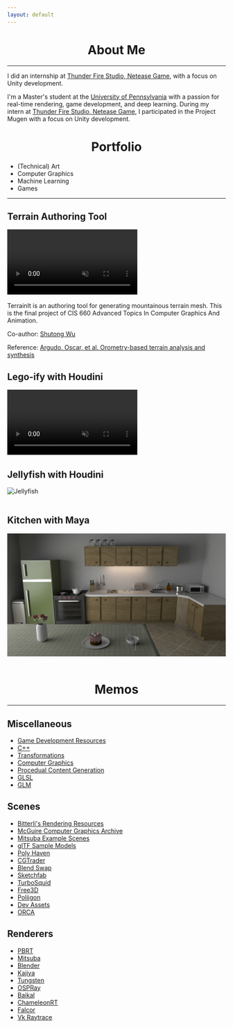 ```yaml
---
layout: default
---
```


<h1 id="about-me" align="center"> About Me </h1><hr>

I did an internship at <a href="https://leihuo.163.com/en/">Thunder Fire Studio, Netease Game</a>, with a focus on Unity development.

I'm a Master's student at the <a href="http://cg.cis.upenn.edu/">University of Pennsylvania</a> with a passion for real-time rendering, game development, and deep learning. During my intern at <a href="https://leihuo.163.com/en/">Thunder Fire Studio, Netease Game</a>, I participated in the Project Mugen with a focus on Unity development.

<h1 id="portfolio" align="center"> Portfolio </h1>

<div class="portfolio-list">
    <ul>
        <li id="projectBtn1" onclick="toggleProject(1)" class="highlighted">(Technical) Art</li>
        <li id="projectBtn2" onclick="toggleProject(2)">Computer Graphics</li>
        <li id="projectBtn3" onclick="toggleProject(3)">Machine Learning</li>
        <li id="projectBtn4" onclick="toggleProject(4)">Games</li>
    </ul>
</div>

<div id="project1" style="display: block;"><hr>

<h2>Terrain Authoring Tool</h2>

<video src="./docs/projects/media/TerrainIt.mp4#t=10" data-canonical-src="./docs/projects/media/TerrainIt.mp4" controls="controls" muted="muted" class="d-block rounded-bottom-2 border-top width-fit" style="max-width:95%;" draggable="false" start="10"  autoplay="autoplay" loop="loop"></video><br>

<p>TerrainIt is an authoring tool for generating mountainous terrain mesh. This is the final project of CIS 660 Advanced Topics In Computer Graphics And Animation.</p>

<p>Co-author: <a href="https://github.com/ScriptWonder">Shutong Wu</a></p>

<p>Reference: <a href="https://dl.acm.org/doi/abs/10.1145/3355089.3356535">Argudo, Oscar, et al. Orometry-based terrain analysis and synthesis</a></p>

<h2> Lego-ify with Houdini </h2>
<!-- <img src="./assets/img/lego_duck.png" alt="lego-duck"/> -->
<video src="./docs/projects/media/lego.mp4#t=10" data-canonical-src="./docs/projects/media/lego.mp4" controls="controls" muted="muted" class="d-block rounded-bottom-2 border-top width-fit" style="max-width:95%;" draggable="false" start="10"  autoplay="autoplay" loop="loop"></video><br>

<h2>Jellyfish with Houdini</h2>

<!-- <center><img src="./assets/img/jelly.gif" alt="Jellyfish" width="250"/></center> -->

<img src="./assets/img/jelly.gif" alt="Jellyfish"/><br><br>

<h2>Kitchen with Maya</h2>

<!-- <center><img src="./assets/img/jelly.gif" alt="Jellyfish" width="250"/></center> -->

<img src="./assets/img/kitchen.jpg" alt="Kitchen"/><br><br>

</div>

<div id="project2" style="display: none;"><hr>

<h2><a href="https://github.com/IwakuraRein/Nagi">Cuda Path Tracer</a></h2>

<p>A toy path tracer developed in CUDA.</p>

<img src="./docs/projects/imgs/nagi.png" alt="Nagi screenshot" />

<p>Artist: <a href="https://blendswap.com/profile/35454">NewSee2l035</a></p>

<h2><a href="https://github.com/IwakuraRein/CIS-565-Final-VR-Raytracer">Vulkan Realtime Ray Tracer</a></h2>

<p>A <b>real-time</b> ray tracer based on Vulkan's ray tracing api and the ReSTIR algorithm. This is the final project for <a href="https://cis565-fall-2022.github.io/">CIS 565 - GPU Programming and Architecture</a>.</p>

<img src="./docs/projects/imgs/eidola.png" alt="Nagi screenshot" /><br><br>

<h2>CIS 565 Course Projects</h2>

<table style="width:95%">
    <tr>
        <th><a href="https://github.com/IwakuraRein/CIS-565-1-CUDA-Flocking" target="_blank">Boids Flocking Simulation with CUDA</a></th>
        <th><a href="https://github.com/IwakuraRein/CIS-565-5-Vulkan-Grass-Rendering" target="_blank">Grass Rendering with Vulkan</a></th>
    </tr>
    <tr>
        <th><a href="https://github.com/IwakuraRein/CIS-565-1-CUDA-Flocking"><img src="./docs/projects/imgs/2.1-50000.gif" alt="Boid Flocking"/></a></th>
        <th><a href="https://github.com/IwakuraRein/CIS-565-5-Vulkan-Grass-Rendering"><img src="./docs/projects/imgs/my_grass.gif" alt="Grass Rendering"/></a></th>
    </tr>
    <tr>
        <th><a href="https://github.com/IwakuraRein/CIS-565-4-CUDA-Denoiser" target="_blank">Denoising Path Tracing with CUDA</a></th>
        <th><a href="https://github.com/IwakuraRein/CIS-565-Final-VR-Raytracer" target="_blank">Real-time Ray Tracing with Vulkan</a></th>
    </tr>
    <tr>
        <th><video src="https://user-images.githubusercontent.com/28486541/196747599-32b3307a-4af8-43af-bf47-4a27321f0234.mp4" data-canonical-src="https://user-images.githubusercontent.com/28486541/196747599-32b3307a-4af8-43af-bf47-4a27321f0234.mp4" controls="controls" muted="muted" class="d-block rounded-bottom-2 border-top width-fit" style="max-width:90%;" autoplay="autoplay" draggable="false" loop="loop"></video></th>
        <th>
            <img src="./docs/projects/imgs/eidola.png" alt="Vulkan Real-time Ray Tracer" />
        </th>
    </tr>

</table>

<p>These are the course projects of <a href="https://cis565-fall-2022.github.io/">CIS 565 - GPU Programming and Architecture</a>. In this course I delved into GPU architecture, CUDA, and Vulkan. Its six non-trivial projects will further develop my C++ programming skills.</p>

<!-- <h2>CIS 566 Procedual Computer Graphics Projects</h2>

<table style="width:95%">
    <tr>
        <th><a href="https://thecger.com/CIS-566-hw01-fireball/" target="_blank">Procedual Fire Ball</a></th>
        <th>Houdini Jellyfish</th>
    </tr>
    <tr>
        <th><a href="https://thecger.com/CIS-566-hw01-fireball/"><img src="https://github.com/IwakuraRein/CIS-566-hw01-fireball/raw/master/result1.gif" alt="Fireball"/></a></th>
        <th><img src="./assets/img/jelly.gif" alt="Jellyfish"/></th>
    </tr>

</table> -->

<h2><a href="https://github.com/IwakuraRein/Naku">Vulkan Realtime Renderer</a></h2>

<p>Naku is a toy rasterization-based renderer developed in Vulkan and C++.</p>

<video src="https://user-images.githubusercontent.com/28486541/202858685-5ffbc4ae-d736-40f6-94bf-79cdf4304e90.mp4" data-canonical-src="https://user-images.githubusercontent.com/28486541/202858685-5ffbc4ae-d736-40f6-94bf-79cdf4304e90.mp4" controls="controls" muted="muted" class="d-block rounded-bottom-2 border-top width-fit" style="max-width:95%;" draggable="false" autoplay="autoplay" loop="loop"></video><br><br>

</div>

<div id="project3" style="display: none;"><hr>

<h2>Path Tracing Denoising</h2>

<img src="./docs/projects/imgs/PosterAbstract.jpg" alt="Denoising Result" />

A multi-scale convolutional neural network enhanced with a separate encoder of G-buffers. It effectively denoises extremely noisy Monte-Carlo rendering and can achieve near real-time speeds.

<h2>Generating Anime-style Avatars</h2>

<div style="text-align: center;">
<a href="javascript:void(0)" onclick="refreshAvater()" target="_self">
<img id="anime_avater" src = "/assets/img/avaters/Avater0.png" alt="Avater" width="240" />
</a>
</div>

<p>I created an anime-style face dataset and trained a <a href="https://github.com/IwakuraRein/FastGAN-pytorch">FastGan</a> model to generate the avater above. Click to see more.</p>

</div>

<div id="project4" style="display: none;"><hr>

<h2><a href="https://dw218192.itch.io/mingle">Mingle</a></h2>

<img src="./assets/img/mingle.png" width="90%"/>
<img src="./assets/img/mingle2.png" width="90%"/>

<p>A platform game demo developed with Unity in the CIGA Game Jam 2023 within 48 hours.</p>

<h2>Hand Tracking Game</h2>

<!--<video src="https://user-images.githubusercontent.com/28486541/199054465-aa822684-c3df-43f9-91fd-1effa06766c5.mp4"></video>-->

<!--<img src="./docs/projects/imgs/dog_fight_screenshot1.png" alt="Dog Fight Screenshot"/>-->

<video src="https://user-images.githubusercontent.com/28486541/202858435-678eabce-0ccc-4f2e-b41d-faad4025cde4.mp4" data-canonical-src="https://user-images.githubusercontent.com/28486541/202858435-678eabce-0ccc-4f2e-b41d-faad4025cde4.mp4" controls="controls" muted="muted" class="d-block rounded-bottom-2 border-top width-fit" style="max-width:95%;" autoplay="autoplay" draggable="false" loop="loop"></video>

<p>Made a shoot’em up game in C++ and OpenGL. Also, we used YOLO v3 to train a object detection model. The goal of using YOLO was to allow player to control character by waving hands in front of a webcam. This is the project for the Undergraduate Innovation and Entrepreneurship Training Program.</p>

</div>

<h1 id="memos" align="center"> Memos </h1><hr>

<h2>Miscellaneous</h2>
<ul>
<li><a href="./docs/game_development_resources" target="_self">Game Development Resources</a></li>

<li><a href="./docs/cheat_sheets/cpp" target="_self">C++</a></li>

<li><a href="./docs/cheat_sheets/transforms" target="_self">Transformations</a></li>

<li><a href="./docs/cheat_sheets/graphics" target="_self">Computer Graphics</a></li>

<li><a href="./docs/cheat_sheets/procedual" target="_self">Procedual Content Generation</a></li>

<li><a href="./docs/cheat_sheets/glsl" target="_self">GLSL</a></li>

<li><a href="./docs/cheat_sheets/glm" target="_self">GLM</a></li>
</ul>

<h2>Scenes</h2>

<ul>
<li><a href="https://benedikt-bitterli.me/resources/">Bitterli's Rendering Resources</a></li>

<li><a href="http://casual-effects.com/data/index.html">McGuire Computer Graphics Archive</a></li>

<li><a href="https://www.mitsuba-renderer.org/download.html">Mitsuba Example Scenes</a></li>

<li><a href="https://github.com/KhronosGroup/glTF-Sample-Models">glTF Sample Models</a></li>

<li><a href="https://polyhaven.com/">Poly Haven</a></li>

<li><a href="https://www.cgtrader.com/free-3d-models">CGTrader</a></li>

<li><a href="https://blendswap.com/">Blend Swap</a></li>

<li><a href="https://sketchfab.com">Sketchfab</a></li>

<li><a href="https://resources.turbosquid.com/">TurboSquid</a></li>

<li><a href="https://free3d.com">Free3D</a></li>

<li><a href="https://www.poliigon.com">Poliigon</a></li>

<li><a href="https://devassets.com/">Dev Assets</a></li>

<li><a href="https://developer.nvidia.com/orca">ORCA</a></li>
</ul>

<h2>Renderers</h2>

<ul>
<li><a href="https://pbrt.org/">PBRT</a></li>

<li><a href="https://www.mitsuba-renderer.org">Mitsuba</a></li>

<li><a href="https://blendjet.su/">Blender</a></li>

<li><a href="https://github.com/EmbarkStudios/kajiya">Kajiya</a></li>

<li><a href="https://github.com/tunabrain/tungsten">Tungsten</a></li>

<li><a href="https://github.com/ospray/OSPRay">OSPRay</a></li>

<li><a href="https://github.com/GPUOpen-LibrariesAndSDKs/RadeonProRender-Baikal">Baikal</a></li>

<li><a href="https://github.com/Twinklebear/ChameleonRT">ChameleonRT</a></li>

<li><a href="https://developer.nvidia.com/falcor">Falcor</a></li>

<li><a href="https://github.com/nvpro-samples/vk_raytrace">Vk Raytrace</a></li>
</ul>

